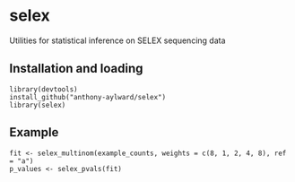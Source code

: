 # selex
Utilities for statistical inference on SELEX sequencing data

## Installation and loading
```
library(devtools)
install_github("anthony-aylward/selex")
library(selex)
```

## Example
```
fit <- selex_multinom(example_counts, weights = c(8, 1, 2, 4, 8), ref = "a")
p_values <- selex_pvals(fit)
```
